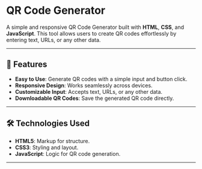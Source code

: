 # QR Code Generator

A simple and responsive QR Code Generator built with **HTML**, **CSS**, and **JavaScript**. This tool allows users to create QR codes effortlessly by entering text, URLs, or any other data.  

---

## 🚀 Features
- **Easy to Use**: Generate QR codes with a simple input and button click.
- **Responsive Design**: Works seamlessly across devices.
- **Customizable Input**: Accepts text, URLs, or any other data.
- **Downloadable QR Codes**: Save the generated QR code directly.

---

## 🛠️ Technologies Used
- **HTML5**: Markup for structure.
- **CSS3**: Styling and layout.
- **JavaScript**: Logic for QR code generation.

---



